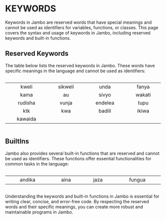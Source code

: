 # KEYWORDS

Keywords in Jambo are reserved words that have special meanings and cannot be used as identifiers for variables, functions, or classes. This page covers the syntax and usage of keywords in Jambo, including reserved keywords and built-in functions.

## Reserved Keywords

The table below lists the reserved keywords in Jambo. These words have specific meanings in the language and cannot be used as identifiers:

<table style="display: inline-table; width: 100%; text-align: center">
<tbody>
  <tr>
    <td>kweli</td>
    <td>sikweli</td>
    <td>unda</td>
    <td>fanya</td>
  </tr>
  <tr>
    <td>kama</td>
    <td>au</td>
    <td>sivyo</td>
    <td>wakati</td>
  </tr>
  <tr>
    <td>rudisha</td>
    <td>vunja</td>
    <td>endelea</td>
    <td>tupu</td>
  </tr>
  <tr>
    <td>ktk</td>
    <td>kwa</td>
    <td>badili</td>
    <td>ikiwa</td>
  </tr>
  <tr>
    <td>kawaida</td>
    <td></td>
    <td></td>
    <td></td>
  </tr>
</tbody>
</table>

## BuiltIns

Jambo also provides several built-in functions that are reserved and cannot be used as identifiers. These functions offer essential functionalities for common tasks in the language:

<table style="display: inline-table; width: 100%; text-align: center">
<tbody>
<tr>
    <td>andika</td>
    <td>aina</td>
    <td>jaza</td>
    <td>fungua</td>
  </tr>
</tbody>
</table>

Understanding the keywords and built-in functions in Jambo is essential for writing clear, concise, and error-free code. By respecting the reserved words and their specific meanings, you can create more robust and maintainable programs in Jambo.